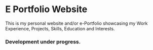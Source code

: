 # E Portfolio Website
This is my personal website and/or e-Portfolio showcasing my Work Experience, Projects, Skills, Education and Interests.

### Development under progress.
